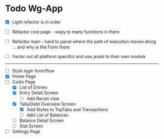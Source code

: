 
# Todo Wg-App
- [x] Light refactor is in order
- [ ] Refactor cost page - wayy to many functions in there
- [ ] Refactor main - hard to parse where the path of execution moves along
  ... and why is the Form there
- [ ] Factor out all platform specifcs and use_evals to their own module


---
- [ ] Style login form/flow
- [x] Home Page
- [ ] Costs Page
  - [x] List of Entries
  - [x] Entry Detail Screen
    - [ ] Add Reciet view 
  - [x] Tally/Debt Overview Screen
    - [x] Add Styles to TopTabs and Transactions
    - [ ] Add List of Balances
  - [ ] Balance Detail Screen
  - [ ]  Stat Screen
- [ ] Settings Page
